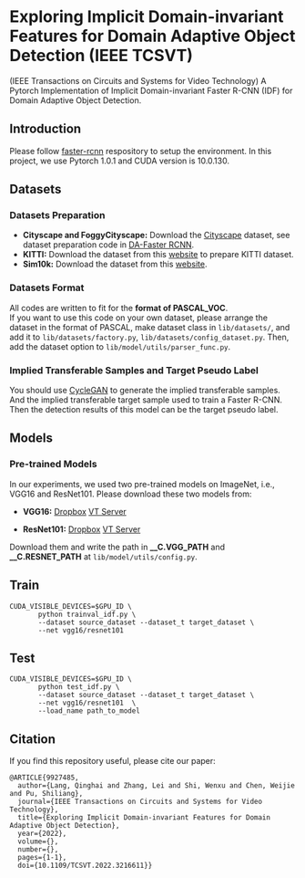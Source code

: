 # Exploring Implicit Domain-invariant Features for Domain Adaptive Object Detection (IEEE TCSVT)
(IEEE Transactions on Circuits and Systems for Video Technology)
A Pytorch Implementation of Implicit Domain-invariant Faster R-CNN (IDF) for Domain Adaptive Object Detection. 

## Introduction
Please follow [faster-rcnn](https://github.com/jwyang/faster-rcnn.pytorch/tree/pytorch-1.0) respository to setup the environment. In this project, we use Pytorch 1.0.1 and CUDA version is 10.0.130. 

## Datasets
### Datasets Preparation
* **Cityscape and FoggyCityscape:** Download the [Cityscape](https://www.cityscapes-dataset.com/) dataset, see dataset preparation code in [DA-Faster RCNN](https://github.com/yuhuayc/da-faster-rcnn/tree/master/prepare_data).
* **KITTI:** Download the dataset from this [website](https://www.cvlibs.net/datasets/kitti/eval_object.php?obj_benchmark=3d) to prepare KITTI dataset.
* **Sim10k:** Download the dataset from this [website](https://fcav.engin.umich.edu/sim-dataset/).  

### Datasets Format
All codes are written to fit for the **format of PASCAL_VOC**.  
If you want to use this code on your own dataset, please arrange the dataset in the format of PASCAL, make dataset class in ```lib/datasets/```, and add it to ```lib/datasets/factory.py```, ```lib/datasets/config_dataset.py```. Then, add the dataset option to ```lib/model/utils/parser_func.py```.

### Implied Transferable Samples and Target Pseudo Label
You should use [CycleGAN](https://github.com/junyanz/pytorch-CycleGAN-and-pix2pix) to generate the implied transferable samples. And the implied transferable target sample used to train a Faster R-CNN. Then the detection results of this model can be the target pseudo label.

## Models
### Pre-trained Models
In our experiments, we used two pre-trained models on ImageNet, i.e., VGG16 and ResNet101. Please download these two models from:
* **VGG16:** [Dropbox](https://www.dropbox.com/s/s3brpk0bdq60nyb/vgg16_caffe.pth?dl=0)  [VT Server](https://filebox.ece.vt.edu/~jw2yang/faster-rcnn/pretrained-base-models/vgg16_caffe.pth)

* **ResNet101:** [Dropbox](https://www.dropbox.com/s/iev3tkbz5wyyuz9/resnet101_caffe.pth?dl=0)  [VT Server](https://filebox.ece.vt.edu/~jw2yang/faster-rcnn/pretrained-base-models/resnet101_caffe.pth)

Download them and write the path in **__C.VGG_PATH** and **__C.RESNET_PATH** at ```lib/model/utils/config.py```.

## Train
```
CUDA_VISIBLE_DEVICES=$GPU_ID \
       python trainval_idf.py \
       --dataset source_dataset --dataset_t target_dataset \
       --net vgg16/resnet101 
```
## Test
```
CUDA_VISIBLE_DEVICES=$GPU_ID \
       python test_idf.py \
       --dataset source_dataset --dataset_t target_dataset \
       --net vgg16/resnet101  \
       --load_name path_to_model
```
## Citation
If you find this repository useful, please cite our paper:
```
@ARTICLE{9927485,
  author={Lang, Qinghai and Zhang, Lei and Shi, Wenxu and Chen, Weijie and Pu, Shiliang},
  journal={IEEE Transactions on Circuits and Systems for Video Technology}, 
  title={Exploring Implicit Domain-invariant Features for Domain Adaptive Object Detection}, 
  year={2022},
  volume={},
  number={},
  pages={1-1},
  doi={10.1109/TCSVT.2022.3216611}}
```
```
